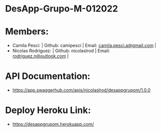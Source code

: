 # DesApp-Grupo-M-012022

# Members:
  - Camila Pesci:  | Github: camipesci |  Email: camila.pesci.a@gmail.com |
  - Nicolas Rodriguez: | Github: nicolaslrod | Email: rodriguez.n@outlook.com |

# API Documentation:
 - https://app.swaggerhub.com/apis/nicolaslrod/desappgrupom/1.0.0

# Deploy Heroku Link:
- https://desappgrupom.herokuapp.com/
